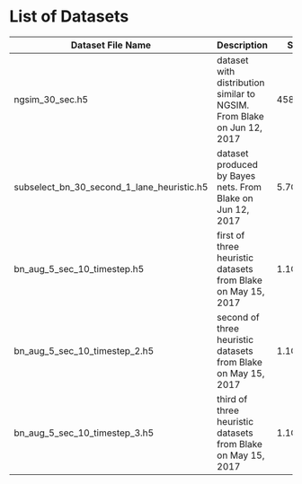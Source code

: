 # List of Datasets

| Dataset File Name                         | Description                                                            |  Size |
|---------------------------                |------------------------                                                |-------|
|ngsim_30_sec.h5                            | dataset with distribution similar to NGSIM. From Blake on Jun 12, 2017 |458.6MB|
|subselect_bn_30_second_1_lane_heuristic.h5 | dataset produced by Bayes nets. From Blake on Jun 12, 2017             |5.7GB | 
|bn_aug_5_sec_10_timestep.h5                | first of three heuristic datasets from Blake on May 15, 2017           |1.1GB|
|bn_aug_5_sec_10_timestep_2.h5              | second of three heuristic datasets from Blake on May 15, 2017          |1.1GB|
|bn_aug_5_sec_10_timestep_3.h5              | third of three heuristic datasets from Blake on May 15, 2017           |1.1GB|

